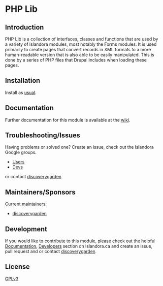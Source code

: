 # PHP Lib

## Introduction

PHP Lib is a collection of interfaces, classes and functions that are used by a
variety of Islandora modules, most notably the Forms modules. It is used
primarily to create pages that convert records in XML formats to a more
human-readable version that is also able to be easily manipulated. This is done
by a series of PHP files that Drupal includes when loading these pages.

## Installation

Install as
[usual](https://www.drupal.org/docs/8/extending-drupal-8/installing-drupal-8-modules).

## Documentation

Further documentation for this module is available at the
[wiki](https://wiki.duraspace.org/display/ISLANDORA/PHP+Lib).

## Troubleshooting/Issues

Having problems or solved one? Create an issue, check out the Islandora Google
groups.

* [Users](https://groups.google.com/forum/?hl=en&fromgroups#!forum/islandora)
* [Devs](https://groups.google.com/forum/?hl=en&fromgroups#!forum/islandora-dev)

or contact [discoverygarden](http://support.discoverygarden.ca).

## Maintainers/Sponsors

Current maintainers:

* [discoverygarden](http://www.discoverygarden.ca)

## Development

If you would like to contribute to this module, please check out the helpful
[Documentation](https://github.com/Islandora/islandora/wiki#wiki-documentation-for-developers),
[Developers](http://islandora.ca/developers) section on Islandora.ca and create
an issue, pull request and or contact
[discoverygarden](http://support.discoverygarden.ca).

## License

[GPLv3](http://www.gnu.org/licenses/gpl-3.0.txt)
